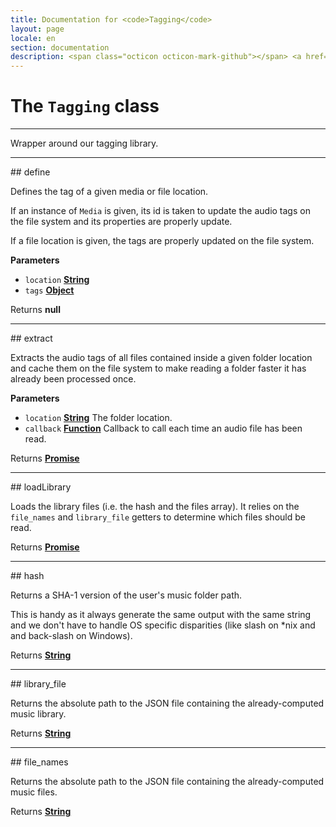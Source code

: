 ```yaml
---
title: Documentation for <code>Tagging</code>
layout: page
locale: en
section: documentation
description: <span class="octicon octicon-mark-github"></span> <a href="https://github.com/daplayer/daplayer/tree/master/app/services/tagging.js">See the app/services/tagging.js file on GitHub</a>
---
```

# The `Tagging` class
<hr>

Wrapper around our tagging library.

<hr>
## define

Defines the tag of a given media or file location.

If an instance of `Media` is given, its id is taken
to update the audio tags on the file system and its
properties are properly update.

If a file location is given, the tags are properly
updated on the file system.

**Parameters**

-   `location` **[String](https://developer.mozilla.org/en-US/docs/Web/JavaScript/Reference/Global_Objects/String)** 
-   `tags` **[Object](https://developer.mozilla.org/en-US/docs/Web/JavaScript/Reference/Global_Objects/Object)** 

Returns **null** 

<hr>
## extract

Extracts the audio tags of all files contained inside
a given folder location and cache them on the file
system to make reading a folder faster it has already
been processed once.

**Parameters**

-   `location` **[String](https://developer.mozilla.org/en-US/docs/Web/JavaScript/Reference/Global_Objects/String)** The folder location.
-   `callback` **[Function](https://developer.mozilla.org/en-US/docs/Web/JavaScript/Reference/Statements/function)** Callback to call each time
                                  an audio file has been read.

Returns **[Promise](https://developer.mozilla.org/en-US/docs/Web/JavaScript/Reference/Global_Objects/Promise)** 

<hr>
## loadLibrary

Loads the library files (i.e. the hash and the files array).
It relies on the `file_names` and `library_file` getters to
determine which files should be read.

Returns **[Promise](https://developer.mozilla.org/en-US/docs/Web/JavaScript/Reference/Global_Objects/Promise)** 

<hr>
## hash

Returns a SHA-1 version of the user's music folder path.

This is handy as it always generate the same output with
the same string and we don't have to handle OS specific
disparities (like slash on \*nix and and back-slash on
Windows).

Returns **[String](https://developer.mozilla.org/en-US/docs/Web/JavaScript/Reference/Global_Objects/String)** 

<hr>
## library_file

Returns the absolute path to the JSON file containing
the already-computed music library.

Returns **[String](https://developer.mozilla.org/en-US/docs/Web/JavaScript/Reference/Global_Objects/String)** 

<hr>
## file_names

Returns the absolute path to the JSON file containing
the already-computed music files.

Returns **[String](https://developer.mozilla.org/en-US/docs/Web/JavaScript/Reference/Global_Objects/String)** 
